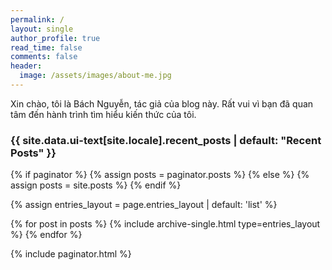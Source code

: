 ```yaml
---
permalink: /
layout: single
author_profile: true
read_time: false
comments: false
header:
  image: /assets/images/about-me.jpg
---
```


Xin chào, tôi là Bách Nguyễn, tác giả của blog này. Rất vui vì bạn đã quan tâm đến hành trình tìm hiểu kiến thức của tôi.

<h3 class="archive__subtitle">{{ site.data.ui-text[site.locale].recent_posts | default: "Recent Posts" }}</h3>

{% if paginator %}
{% assign posts = paginator.posts %}
{% else %}
{% assign posts = site.posts %}
{% endif %}

{% assign entries_layout = page.entries_layout | default: 'list' %}

<div class="entries-{{ entries_layout }}">
  {% for post in posts %}
    {% include archive-single.html type=entries_layout %}
  {% endfor %}
</div>

{% include paginator.html %}
